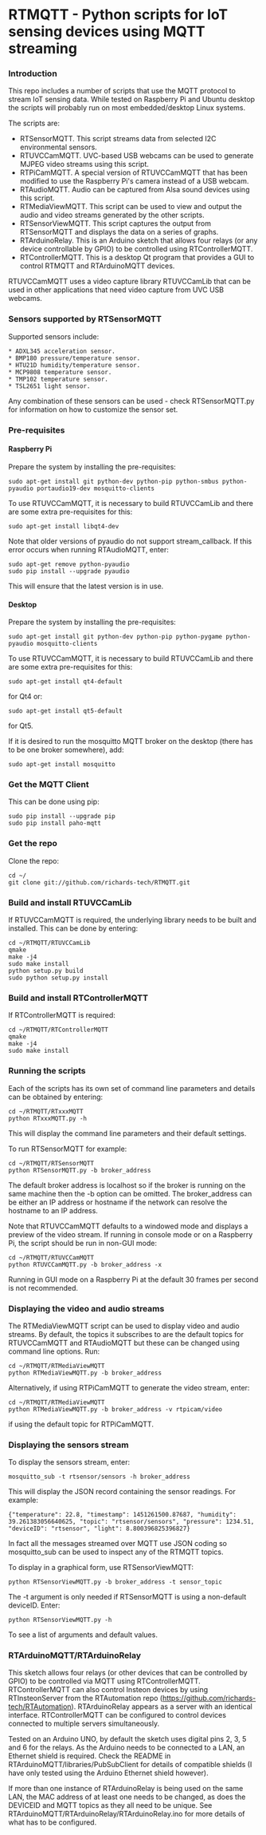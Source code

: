 # RTMQTT - Python scripts for IoT sensing devices using MQTT streaming

### Introduction

This repo includes a number of scripts that use the MQTT protocol to stream IoT sensing data. While tested on Raspberry Pi and Ubuntu desktop the scripts will probably run on most embedded/desktop Linux systems. 

The scripts are:

* RTSensorMQTT. This script streams data from selected I2C environmental sensors.
* RTUVCCamMQTT. UVC-based USB webcams can be used to generate MJPEG video streams using this script.
* RTPiCamMQTT. A special version of RTUVCCamMQTT that has been modified to use the Raspberry Pi's camera instead of a USB webcam.
* RTAudioMQTT. Audio can be captured from Alsa sound devices using this script.
* RTMediaViewMQTT. This script can be used to view and output the audio and video streams generated by the other scripts.
* RTSensorViewMQTT. This script captures the output from RTSensorMQTT and displays the data on a series of graphs.
* RTArduinoRelay. This is an Arduino sketch that allows four relays (or any device controllable by GPIO) to be controlled using RTControllerMQTT.
* RTControllerMQTT. This is a desktop Qt program that provides a GUI to control RTMQTT and RTArduinoMQTT devices.

RTUVCCamMQTT uses a video capture library RTUVCCamLib that can be used in other applications that need video capture from UVC USB webcams.
    
### Sensors supported by RTSensorMQTT

Supported sensors include:

    * ADXL345 acceleration sensor.
    * BMP180 pressure/temperature sensor.
    * HTU21D humidity/temperature sensor.
    * MCP9808 temperature sensor.
    * TMP102 temperature sensor.
    * TSL2651 light sensor.
    
Any combination of these sensors can be used - check RTSensorMQTT.py for information on how to customize the sensor set.

### Pre-requisites

#### Raspberry Pi

Prepare the system by installing the pre-requisites:

	sudo apt-get install git python-dev python-pip python-smbus python-pyaudio portaudio19-dev mosquitto-clients
	
To use RTUVCCamMQTT, it is necessary to build RTUVCCamLib and there are some extra pre-requisites for this:

    sudo apt-get install libqt4-dev

Note that older versions of pyaudio do not support stream_callback. If this error occurs when running RTAudioMQTT, enter:

    sudo apt-get remove python-pyaudio
    sudo pip install --upgrade pyaudio
    
This will ensure that the latest version is in use.
    
#### Desktop

Prepare the system by installing the pre-requisites:

	sudo apt-get install git python-dev python-pip python-pygame python-pyaudio mosquitto-clients
	
To use RTUVCCamMQTT, it is necessary to build RTUVCCamLib and there are some extra pre-requisites for this:

    sudo apt-get install qt4-default
    
for Qt4 or:

    sudo apt-get install qt5-default

for Qt5.

If it is desired to run the mosquitto MQTT broker on the desktop (there has to be one broker somewhere), add:

    sudo apt-get install mosquitto
    
### Get the MQTT Client

This can be done using pip:

    sudo pip install --upgrade pip
    sudo pip install paho-mqtt

### Get the repo
    
Clone the repo:

    cd ~/
    git clone git://github.com/richards-tech/RTMQTT.git
    
### Build and install RTUVCCamLib

If RTUVCCamMQTT is required, the underlying library needs to be built and installed. This can be done by entering:

    cd ~/RTMQTT/RTUVCCamLib
    qmake
    make -j4
    sudo make install
    python setup.py build
    sudo python setup.py install

### Build and install RTControllerMQTT

If RTControllerMQTT is required:

    cd ~/RTMQTT/RTControllerMQTT
    qmake
    make -j4
    sudo make install

### Running the scripts
    
Each of the scripts has its own set of command line parameters and details can be obtained by entering:

    cd ~/RTMQTT/RTxxxMQTT
    python RTxxxMQTT.py -h
    
This will display the command line parameters and their default settings.
        
To run RTSensorMQTT for example:

    cd ~/RTMQTT/RTSensorMQTT
    python RTSensorMQTT.py -b broker_address
    
The default broker address is localhost so if the broker is running on the same machine then the -b option can be omitted. The broker_address can be either an IP address or hostname if the network can resolve the hostname to an IP address.

Note that RTUVCCamMQTT defaults to a windowed mode and displays a preview of the video stream. If running in console mode or on a Raspberry Pi, the script should be run in non-GUI mode:

    cd ~/RTMQTT/RTUVCCamMQTT
    python RTUVCCamMQTT.py -b broker_address -x
    
Running in GUI mode on a Raspberry Pi at the default 30 frames per second is not recommended.

### Displaying the video and audio streams

The RTMediaViewMQTT script can be used to display video and audio streams. By default, the topics it subscribes to are the default topics for RTUVCCamMQTT and RTAudioMQTT but these can be changed using command line options. Run:

    cd ~/RTMQTT/RTMediaViewMQTT
    python RTMediaViewMQTT.py -b broker_address
    
Alternatively, if using RTPiCamMQTT to generate the video stream, enter:

    cd ~/RTMQTT/RTMediaViewMQTT
    python RTMediaViewMQTT.py -b broker_address -v rtpicam/video
    
if using the default topic for RTPiCamMQTT.

### Displaying the sensors stream

To display the sensors stream, enter:

    mosquitto_sub -t rtsensor/sensors -h broker_address
    
This will display the JSON record containing the sensor readings. For example:

    {"temperature": 22.8, "timestamp": 1451261500.87687, "humidity": 39.261383056640625, "topic": "rtsensor/sensors", "pressure": 1234.51, "deviceID": "rtsensor", "light": 8.800396825396827}
    
In fact all the messages streamed over MQTT use JSON coding so mosquitto_sub can be used to inspect any of the RTMQTT topics.

To display in a graphical form, use RTSensorViewMQTT:

    python RTSensorViewMQTT.py -b broker_address -t sensor_topic
    
The -t argument is only needed if RTSensorMQTT is using a non-default deviceID. Enter:

    python RTSensorViewMQTT.py -h
    
To see a list of arguments and default values.

### RTArduinoMQTT/RTArduinoRelay

This sketch allows four relays (or other devices that can be controlled by GPIO) to be controlled via MQTT using RTControllerMQTT. RTControllerMQTT can also control Insteon devices by using RTInsteonServer from the RTAutomation repo (https://github.com/richards-tech/RTAutomation). RTArduinoRelay appears as a server with an identical interface. RTControllerMQTT can be configured to control devices connected to multiple servers simultaneously.

Tested on an Arduino UNO, by default the sketch uses digital pins 2, 3, 5 and 6 for the relays. As the Arduino needs to be connected to a LAN, an Ethernet shield is required. Check the README in RTArduinoMQTT/libraries/PubSubClient for details of compatible shields (I have only tested using the Arduino Ethernet shield however).

If more than one instance of RTArduinoRelay is being used on the same LAN, the MAC address of at least one needs to be changed, as does the DEVICEID and MQTT topics as they all need to be unique. See RTArduinoMQTT/RTArduinoRelay/RTArduinoRelay.ino for more details of what has to be configured.








